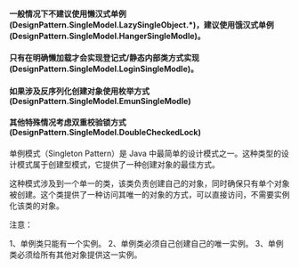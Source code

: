 #### 一般情况下不建议使用懒汉式单例(DesignPattern.SingleModel.LazySingleObject.*)，建议使用饿汉式单例(DesignPattern.SingleModel.HangerSingleModle)。
#### 只有在明确懒加载才会实现登记式/静态内部类方式实现(DesignPattern.SingleModel.LoginSingleModle)。
#### 如果涉及反序列化创建对象使用枚举方式(DesignPattern.SingleModel.EmunSingleModle)
#### 其他特殊情况考虑双重校验锁方式(DesignPattern.SingleModel.DoubleCheckedLock)
单例模式（Singleton Pattern）是 Java 中最简单的设计模式之一。这种类型的设计模式属于创建型模式，它提供了一种创建对象的最佳方式。

这种模式涉及到一个单一的类，该类负责创建自己的对象，同时确保只有单个对象被创建。这个类提供了一种访问其唯一的对象的方式，可以直接访问，不需要实例化该类的对象。

注意：

1、单例类只能有一个实例。
2、单例类必须自己创建自己的唯一实例。
3、单例类必须给所有其他对象提供这一实例。